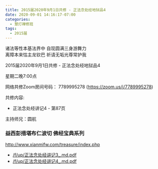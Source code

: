 ```yaml
---
title: 2015届2020年9月1日共修 - 正法念处经地狱品4
date: 2020-09-01 14:16:17-07:00
categories:
  - 慧灯禅修班
tags:
  - 2015届
---
```

诸法等性本基法界中 自现圆满三身游舞力  
离障本来怙主龙钦巴 祈请无垢光尊常护我  

2015届2020年9月1日共修 - 正法念处经地狱品4

星期二晚7:00点

网络共修Zoom房间号码： 7789995278 (<https://zoom.us/j/7789995278>)

共修内容: 

* 正法念处经讲记4 - 第87页

主持师兄：圆航

### 益西彭措堪布仁波切 佛经宝典系列
<http://www.xianmifw.com/treasure/index.php>

- [/f/up/正法念处经讲记3_.md.pdf](https://s3.ap-northeast-1.wasabisys.com/hdcx/hdv/f/up/正法念处经讲记3_.md.pdf)
- [/f/up/正法念处经讲记4_.md.pdf](https://s3.ap-northeast-1.wasabisys.com/hdcx/hdv/f/up/正法念处经讲记4_.md.pdf)
